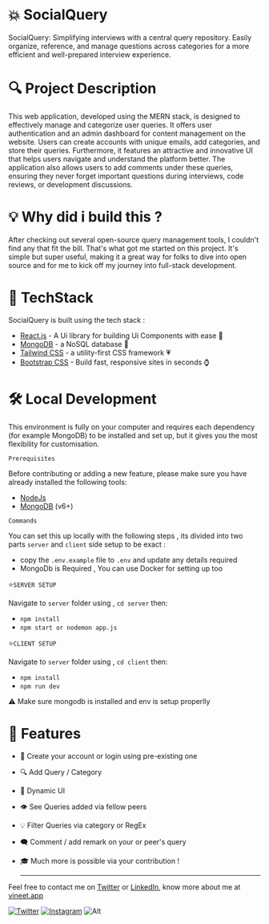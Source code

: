 
# 💥 SocialQuery 
SocialQuery: Simplifying interviews with a central query repository. Easily organize, reference, and manage questions across categories for a more efficient and well-prepared interview experience.

# 🔍 Project Description 
This web application, developed using the MERN stack, is designed to effectively manage and categorize user queries. It offers user authentication and an admin dashboard for content management on the website. Users can create accounts with unique emails, add categories, and store their queries. Furthermore, it features an attractive and innovative UI that helps users navigate and understand the platform better. The application also allows users to add comments under these queries, ensuring they never forget important questions during interviews, code reviews, or development discussions.

# 💡 Why did i build this ?
After checking out several open-source query management tools, I couldn't find any that fit the bill. That's what got me started on this project. It's simple but super useful, making it a great way for folks to dive into open source and for me to kick off my journey into full-stack development.

# 🟰 TechStack 
SocialQuery is built using the tech stack :

- [React.js](https://react.dev/) - A Ui library for building Ui Components with ease 🤌
- [MongoDB](https://www.mongodb.com/) - a NoSQL database 🎫
- [Tailwind CSS](https://tailwindcss.com/) - a utility-first CSS framework 💗
- [Bootstrap CSS](https://getbootstrap.com/) - Build fast, responsive sites in seconds ⌚

# 🛠️ Local Development
This environment is fully on your computer and requires each dependency (for example MongoDB) to be installed and set up, but it gives you the most flexibility for customisation.

`Prerequisites`

Before contributing or adding a new feature, please make sure you have already installed the following tools:

- [NodeJs](https://nodejs.org/en/download/) 
- [MongoDB](https://www.mongodb.com/home) (v6+)

`Commands`

You can set this up locally with the following steps , its divided into two parts `server` and `client` side setup to be exact :

- copy the `.env.example` file to `.env` and update any details required
-  MongoDb is Required , You can use Docker for setting up too

 ⭐`SERVER SETUP`
 
Navigate to `server` folder using , `cd server` then:
- `npm install`
- `npm start or nodemon app.js`

 ⭐`CLIENT SETUP`
 
Navigate to `server` folder using , `cd client` then:
- `npm install`
- `npm run dev`

⚠️ Make sure mongodb is installed and env is setup properlly 

# 🥑 Features
- 🧕 Create your account or login using pre-existing one
- 🔍 Add Query / Category 
- 🎫 Dynamic UI
- 👁️ See Queries added via fellow peers
- 💡 Filter Queries via category or RegEx
- 🗨️ Comment / add remark on your or peer's query
- 🎓 Much more is possible via your contribution !

  <hr/>





Feel free to contact me on [Twitter](https://twitter.com/vineet_codes) or [LinkedIn](https://www.linkedin.com/in/vineetagarwal2004/), know more about me at [vineet.app](https://vineetagarwal.netlify.app/)

[![Twitter](https://img.shields.io/badge/Twitter-follow-blue.svg?logo=twitter&logoColor=white)](https://twitter.com/vineet_codes/) [![Instagram](https://img.shields.io/badge/Instagram-follow-purple.svg?logo=instagram&logoColor=white)](https://www.instagram.com/codewithvineet/) 
![Alt](https://repobeats.axiom.co/api/embed/7cafa82ef6b3a1d8cb75fff1164dcb4f6eac25f2.svg "Repobeats analytics image")

